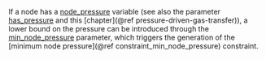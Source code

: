 If a node has a [node\_pressure](@ref) variable (see also the parameter [has\_pressure](@ref) and this [chapter](@ref pressure-driven-gas-transfer)),
a lower bound on the pressure can be introduced through the [min\_node\_pressure](@ref) parameter, which triggers the generation of the [minimum node pressure](@ref constraint_min_node_pressure) constraint.
